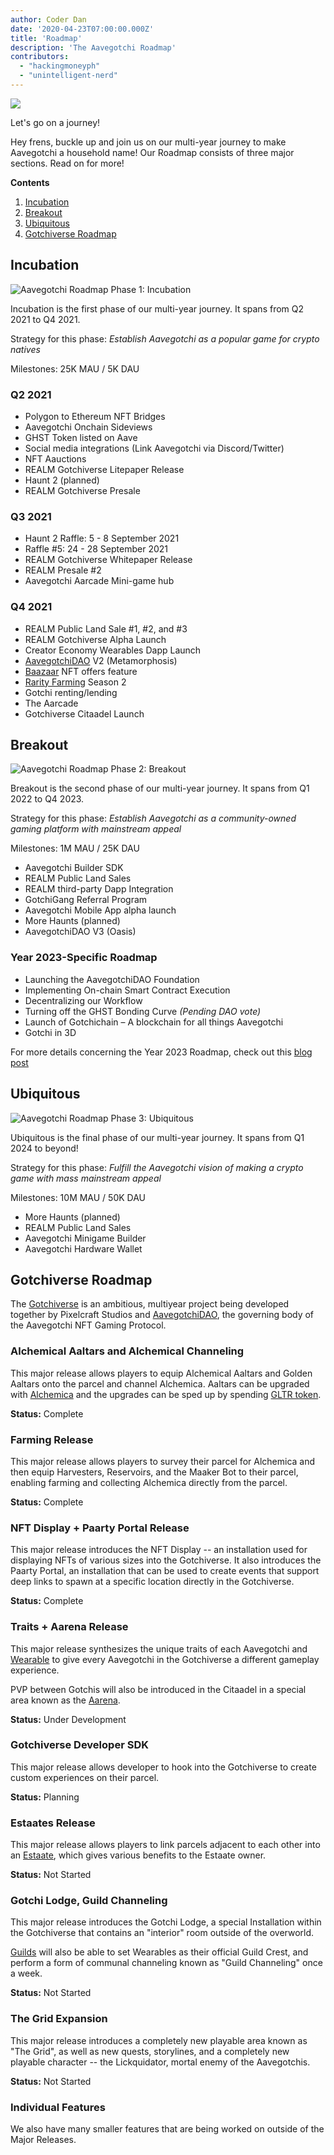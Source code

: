 ```yaml
---
author: Coder Dan
date: '2020-04-23T07:00:00.000Z'
title: 'Roadmap'
description: 'The Aavegotchi Roadmap'
contributors:
  - "hackingmoneyph"
  - "unintelligent-nerd"
---
```


<div class="headerImageContainer">
<img class="headerImage" src="/roadmap/roadmap.png">
<p class="headerImageText">Let's go on a journey!</p>
</div>

Hey frens, buckle up and join us on our multi-year journey to make Aavegotchi a household name! Our Roadmap consists of three major sections. Read on for more!

<div class="contentsBox">

**Contents**

<ol>
<li><a href=#incubation>Incubation</a></li>
<li><a href=#breakout>Breakout</a></li>
<li><a href=#ubiquitous>Ubiquitous</a></li>
<li><a href=#gotchiverse-roadmap>Gotchiverse Roadmap</a></li>
</ol>

</div>

## Incubation

<img class = "bodyImage" src = "/roadmap/phase-1-incubation.png" alt = "Aavegotchi Roadmap Phase 1: Incubation" />

Incubation is the first phase of our multi-year journey. It spans from Q2 2021 to Q4 2021.

Strategy for this phase: *Establish Aavegotchi as a popular game for crypto natives*

Milestones: 25K MAU / 5K DAU

### Q2 2021

* Polygon to Ethereum NFT Bridges
* Aavegotchi Onchain Sideviews
* GHST Token listed on Aave
* Social media integrations (Link Aavegotchi via Discord/Twitter)
* NFT Aauctions
* REALM Gotchiverse Litepaper Release
* Haunt 2 (planned)
* REALM Gotchiverse Presale

### Q3 2021

* Haunt 2 Raffle: 5 - 8 September 2021
* Raffle #5: 24 - 28 September 2021
* REALM Gotchiverse Whitepaper Release
* REALM Presale #2
* Aavegotchi Aarcade Mini-game hub

### Q4 2021

* REALM Public Land Sale #1, #2, and #3
* REALM Gotchiverse Alpha Launch
* Creator Economy Wearables Dapp Launch
* [AavegotchiDAO](/dao) V2 (Metamorphosis)
* [Baazaar](/baazaar) NFT offers feature
* [Rarity Farming](/rarity-farming) Season 2
* Gotchi renting/lending
* The Aarcade
* Gotchiverse Citaadel Launch

## Breakout

<img class = "bodyImage" src = "/roadmap/phase-2-breakout.png" alt = "Aavegotchi Roadmap Phase 2: Breakout" />

Breakout is the second phase of our multi-year journey. It spans from Q1 2022 to Q4 2023.

Strategy for this phase: *Establish Aavegotchi as a community-owned gaming platform with mainstream appeal*

Milestones: 1M MAU / 25K DAU

* Aavegotchi Builder SDK
* REALM Public Land Sales
* REALM third-party Dapp Integration
* GotchiGang Referral Program
* Aavegotchi Mobile App alpha launch
* More Haunts (planned)
* AavegotchiDAO V3 (Oasis)

### Year 2023-Specific Roadmap

* Launching the AavegotchiDAO Foundation
* Implementing On-chain Smart Contract Execution
* Decentralizing our Workflow
* Turning off the GHST Bonding Curve *(Pending DAO vote)*
* Launch of Gotchichain – A blockchain for all things Aavegotchi
* Gotchi in 3D

For more details concerning the Year 2023 Roadmap, check out this [blog post](https://blog.aavegotchi.com/2023-year-of-the-gotchi-roadmap/)

## Ubiquitous

<img class = "bodyImage" src = "/roadmap/phase-3-ubiquitous.png" alt = "Aavegotchi Roadmap Phase 3: Ubiquitous" />

Ubiquitous is the final phase of our multi-year journey. It spans from Q1 2024 to beyond!

Strategy for this phase: *Fulfill the Aavegotchi vision of making a crypto game with mass mainstream appeal*

Milestones: 10M MAU / 50K DAU

* More Haunts (planned)
* REALM Public Land Sales
* Aavegotchi Minigame Builder
* Aavegotchi Hardware Wallet

## Gotchiverse Roadmap

The [Gotchiverse](/gotchiverse) is an ambitious, multiyear project being developed together by Pixelcraft Studios and [AavegotchiDAO](/dao), the governing body of the Aavegotchi NFT Gaming Protocol.

### Alchemical Aaltars and Alchemical Channeling

This major release allows players to equip Alchemical Aaltars and Golden Aaltars onto the parcel and channel Alchemica. Aaltars can be upgraded with [Alchemica](/gotchus-alchemica) and the upgrades can be sped up by spending [GLTR token](/gotchus-alchemica-exchange#gltr-token).

**Status:** Complete

### Farming Release

This major release allows players to survey their parcel for Alchemica and then equip Harvesters, Reservoirs, and the Maaker Bot to their parcel, enabling farming and collecting Alchemica directly from the parcel.

**Status:** Complete

### NFT Display + Paarty Portal Release

This major release introduces the NFT Display -- an installation used for displaying NFTs of various sizes into the Gotchiverse. It also introduces the Paarty Portal, an installation that can be used to create events that support deep links to spawn at a specific location directly in the Gotchiverse.

**Status:** Complete

### Traits + Aarena Release

This major release synthesizes the unique traits of each Aavegotchi and [Wearable](/wearables) to give every Aavegotchi in the Gotchiverse a different gameplay experience.

PVP between Gotchis will also be introduced in the Citaadel in a special area known as the [Aarena](/aarena).

**Status:** Under Development

### Gotchiverse Developer SDK

This major release allows developer to hook into the Gotchiverse to create custom experiences on their parcel.

**Status:** Planning

### Estaates Release

This major release allows players to link parcels adjacent to each other into an [Estaate](/estaates), which gives various benefits to the Estaate owner.

**Status:** Not Started

### Gotchi Lodge, Guild Channeling

This major release introduces the Gotchi Lodge, a special Installation within the Gotchiverse that contains an "interior" room outside of the overworld.

[Guilds](/guild) will also be able to set Wearables as their official Guild Crest, and perform a form of communal channeling known as "Guild Channeling" once a week.

**Status:** Not Started

### The Grid Expansion

This major release introduces a completely new playable area known as "The Grid", as well as new quests, storylines, and a completely new playable character -- the Lickquidator, mortal enemy of the Aavegotchis.

**Status:** Not Started

### Individual Features

We also have many smaller features that are being worked on outside of the Major Releases.